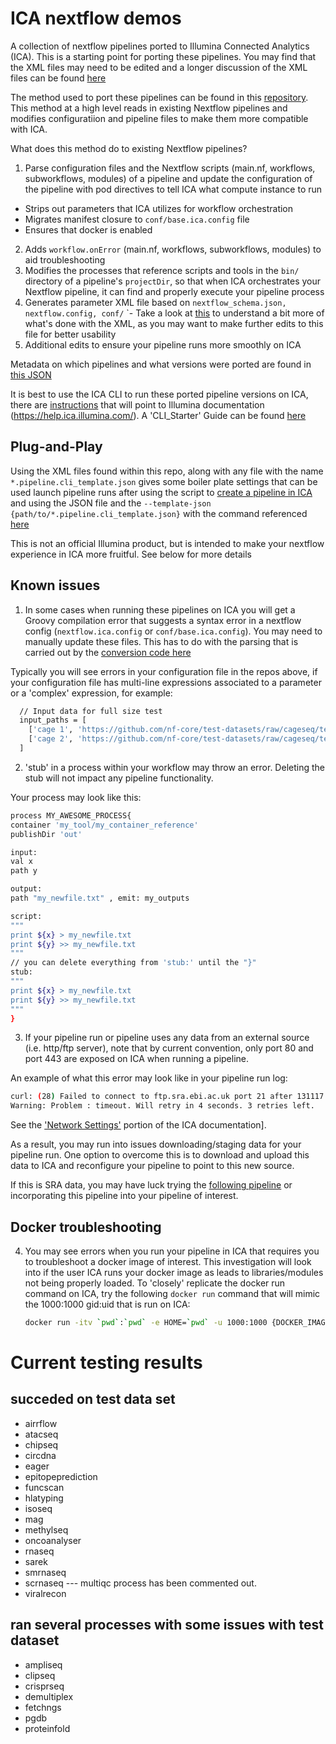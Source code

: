 # ICA nextflow demos

A collection of nextflow pipelines ported to Illumina Connected Analytics (ICA). This is a starting point for porting these pipelines.
You may find that the XML files may need to be edited and a longer discussion of the XML files can be found [here](https://github.com/keng404/nextflow-to-icav2-config/blob/main/XML.md)

The method used to port these pipelines can be found in this [repository](https://github.com/keng404/nextflow-to-icav2-config?tab=readme-ov-file#what-do-these-scripts-do).
This method at a high level reads in existing Nextflow pipelines and modifies configuratiion and pipeline files to make them more compatible with ICA.

What does this method do to existing Nextflow pipelines?
1) Parse configuration files and the Nextflow scripts (main.nf, workflows, subworkflows, modules) of a pipeline and update the configuration of the pipeline with pod directives to tell ICA what compute instance to run
  - Strips out parameters that ICA utilizes for workflow orchestration
  - Migrates manifest closure to ```conf/base.ica.config``` file
  - Ensures that docker is enabled
2) Adds ```workflow.onError``` (main.nf, workflows, subworkflows, modules) to aid troubleshooting
3) Modifies the processes that reference scripts and tools in the ```bin/``` directory of a pipeline's ```projectDir```, so that when ICA orchestrates your Nextflow pipeline, it can find and properly execute your pipeline process
4) Generates parameter XML file based on ```nextflow_schema.json, nextflow.config, conf/```
`- Take a look at [this](https://github.com/keng404/nextflow-to-icav2-config/blob/main/XML.md) to understand a bit more of what's done with the XML, as you may want to make further edits to this file for better usability
5) Additional edits to ensure your pipeline runs more smoothly on ICA

Metadata on which pipelines and what versions were ported are found in [this JSON](https://github.com/keng404/ica_nextflow_demos_v2/blob/main/nf-core.ica_conversion.metadata.json)

It is best to use the ICA CLI to run these ported pipeline versions on ICA, there are [instructions](https://github.com/keng404/nextflow-to-icav2-config#prerequitsites) that will point to Illumina documentation (https://help.ica.illumina.com/). A 'CLI_Starter' Guide can be found [here](https://github.com/keng404/ica_nextflow_demos_v2/blob/main/CLI.md)

## Plug-and-Play

Using the XML files found within this repo, along with any file with the name ```*.pipeline.cli_template.json``` gives some boiler plate settings that can be used launch pipeline runs after using the script to [create a pipeline in ICA](https://github.com/keng404/nextflow-to-icav2-config#step-6-to-create-a-pipeline-in-ica-you-can-use-the-following-helper-script-nf-corecreate_ica_pipeliner) and using the JSON file and the  ```--template-json {path/to/*.pipeline.cli_template.json}``` with the command referenced [here](https://github.com/keng404/nextflow-to-icav2-config#how-to-run-a-pipeline-in--ica-via-cli)

This is not an official Illumina product, but is intended to make your nextflow experience in ICA more fruitful. See below for more details

## Known issues
1) In some cases when running these pipelines on ICA you will get a Groovy compilation error that suggests a syntax error in a nextflow config (```nextflow.ica.config``` or ```conf/base.ica.config```). You may need to manually update these files. This has to do with the parsing that is carried out by the [conversion code here](https://github.com/keng404/nextflow-to-icav2-config)

Typically you will see errors in your configuration file in the repos above, if your configuration file has multi-line expressions associated to a parameter or a 'complex' expression, for example:
```bash
  // Input data for full size test
  input_paths = [
    ['cage 1', 'https://github.com/nf-core/test-datasets/raw/cageseq/testdata/cage1.fastq.gz'],
    ['cage 2', 'https://github.com/nf-core/test-datasets/raw/cageseq/testdata/cage2.fastq.gz']
  ]
```
2) 'stub' in a process within your workflow may throw an error. Deleting the stub will not impact any pipeline functionality.

Your process may look like this:

```bash
process MY_AWESOME_PROCESS{
container 'my_tool/my_container_reference'
publishDir 'out'

input:
val x
path y

output:
path "my_newfile.txt" , emit: my_outputs

script:
"""
print ${x} > my_newfile.txt
print ${y} >> my_newfile.txt
"""
// you can delete everything from 'stub:' until the "}"
stub:
"""
print ${x} > my_newfile.txt
print ${y} >> my_newfile.txt
"""
}
```
3) If your pipeline run or pipeline uses any data from an external source (i.e. http/ftp server), note that by current convention, 
only port 80 and port 443 are exposed on ICA when running a pipeline. 

An example of what this error may look like in your pipeline run log:
```bash
curl: (28) Failed to connect to ftp.sra.ebi.ac.uk port 21 after 131117 ms: Connection timed out
Warning: Problem : timeout. Will retry in 4 seconds. 3 retries left.
```

See the ['Network Settings'](https://help.ica.illumina.com/reference/r-networksettings) portion of the ICA documentation].

As a result, you may run into issues downloading/staging data for your pipeline run.
One option to overcome this is to download and upload this data to ICA and reconfigure your pipeline to point to this new source.

If this is SRA data, you may have luck trying the [following pipeline](https://github.com/keng404/ica_nextflow_demos/tree/master/sra_download_pipeline) or incorporating this pipeline into your pipeline of interest.

## Docker troubleshooting

4) You may see errors when you run your pipeline in ICA that requires you to troubleshoot a docker image of interest. This investigation will look into if the user ICA runs your docker image as leads to libraries/modules not being properly loaded. To 'closely' replicate the docker run command on ICA, try the following ```docker run``` command that will mimic the 1000:1000 gid:uid that is run on ICA:
   ```bash
   docker run -itv `pwd`:`pwd` -e HOME=`pwd` -u 1000:1000 {DOCKER_IMAGE_OF_INTEREST} /bin/bash
   ```

# Current testing results

## succeded on test data set
- airrflow
- atacseq
- chipseq
- circdna
- eager
- epitopeprediction
- funcscan
- hlatyping
- isoseq
- mag
- methylseq
- oncoanalyser
- rnaseq
- sarek
- smrnaseq
- scrnaseq --- multiqc process has been commented out.
- viralrecon

## ran several processes with some issues with test dataset 
- ampliseq
- clipseq
- crisprseq
- demultiplex
- fetchngs
- pgdb
- proteinfold
